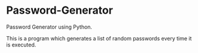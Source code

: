 # Password-Generator
Password Generator using Python.

This is a program which generates a list of random passwords every time it is executed.
